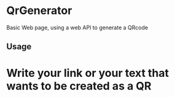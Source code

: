 # QrGenerator

Basic Web page, using a web API to generate a QRcode

## Usage

# Write your link or your text that wants to be created as a QR
